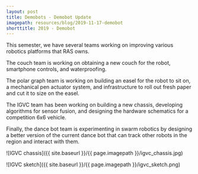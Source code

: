 ```yaml
---
layout: post
title: Demobots - Demobot Update
imagepath: resources/blog/2019-11-17-demobot
shorttitle: 2019 - Demobot
---
```


This semester, we have several teams working on improving various robotics platforms that RAS owns. 

The couch team is working on obtaining a new couch for the robot, smartphone controls, and waterproofing. 

The polar graph team is working on building an easel for the robot to sit on, a mechanical pen actuator system, and infrastructure to roll out fresh paper and cut it to size on the easel. 

The IGVC team has been working on building a new chassis, developing algorithms for sensor fusion, and designing the hardware schematics for a competition 6x6 vehicle. 

Finally, the dance bot team is experimenting in swarm robotics by designing a better version of the current dance bot that can track other robots in the region and interact with them.

![IGVC chassis]({{ site.baseurl }}/{{ page.imagepath }}/igvc_chassis.jpg)

![IGVC sketch]({{ site.baseurl }}/{{ page.imagepath }}/igvc_sketch.png)